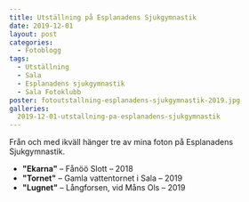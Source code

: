 ```yaml
---
title: Utställning på Esplanadens Sjukgymnastik
date: 2019-12-01
layout: post
categories:
  - Fotoblogg
tags:
  - Utställning
  - Sala
  - Esplanadens sjukgymnastik
  - Sala Fotoklubb
poster: fotoutstallning-esplanadens-sjukgymnastik-2019.jpg
galleries:
  2019-12-01-utstallning-pa-esplanadens-sjukgymnastik
---
```


Från och med ikväll hänger tre av mina foton på Esplanadens Sjukgymnastik.

- __"Ekarna"__ – Fånöö Slott – 2018
- __"Tornet"__ – Gamla vattentornet i Sala – 2019
- __"Lugnet"__ – Långforsen, vid Måns Ols – 2019
